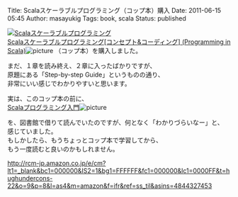 Title: Scalaスケーラブルプログラミング（コップ本）購入
Date: 2011-06-15 05:45
Author: masayukig
Tags: book, scala
Status: published

[![Scalaスケーラブルプログラミング](http://farm3.static.flickr.com/2592/5833994866_b0a8f0e29f.jpg)
](http://www.flickr.com/photos/masayun/5833994866/ "Scalaスケーラブルプログラミング by masayukig, on Flickr")  
[Scalaスケーラブルプログラミング\[コンセプト&コーディング\] (Programming
in
Scala)](http://www.amazon.co.jp/gp/product/4844327453/ref=as_li_ss_tl?ie=UTF8&tag=hughundercons-22&linkCode=as2&camp=247&creative=7399&creativeASIN=4844327453)![picture](http://www.assoc-amazon.jp/e/ir?t=&l=as2&o=9&a=4844327453)
（コップ本）を購入しました。

まだ、１章を読み終え、２章に入ったばかりですが、  
原題にある「Step-by-step Guide」というものの通り、  
非常にいい感じでわかりやすいと思います。

実は、このコップ本の前に、  
[Scalaプログラミング入門](http://www.amazon.co.jp/gp/product/4822284239/ref=as_li_ss_tl?ie=UTF8&tag=hughundercons-22&linkCode=as2&camp=247&creative=7399&creativeASIN=4822284239)![picture](http://www.assoc-amazon.jp/e/ir?t=&l=as2&o=9&a=4822284239)
  
を、図書館で借りて読んでいたのですが、何となく「わかりづらいなー」と、  
感じていました。  
もしかしたら、もうちょっとコップ本で学習してから、  
もう一度読むと良いのかもしれません。

<http://rcm-jp.amazon.co.jp/e/cm?lt1=_blank&bc1=000000&IS2=1&bg1=FFFFFF&fc1=000000&lc1=0000FF&t=hughundercons-22&o=9&p=8&l=as4&m=amazon&f=ifr&ref=ss_til&asins=4844327453>
